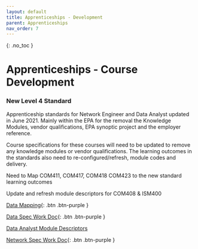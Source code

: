 ```yaml
---
layout: default
title: Apprenticeships - Development
parent: Apprenticeships
nav_order: 7
---
```


{: .no_toc }

# Apprenticeships - Course Development


### New Level 4 Standard

Apprenticeship standards for Network Engineer and Data Analyst updated in June 2021. Mainly within the EPA for the removal the Knowledge Modules, vendor qualifications, EPA synoptic project and the employer reference. 

Course specifications for these courses will need to be updated to remove any knowledge modules or vendor qualifications. The learning outcomes in the standards also need to re-configured/refresh, module codes and delivery.

Need to Map COM411, COM417, COM418 COM423 to the new standard learning outcomes

Update and refresh module descriptors for COM408 & ISM400


[Data Mapping](https://ssu-my.sharepoint.com/:w:/g/personal/martin_reid_solent_ac_uk/EePWo99bHJ9Bs348kkcAMHQBE8SrWHqHSSW72Ei-gGriSA?e=vhsNlt){: .btn .btn-purple } 


[Data Spec Work Doc](https://ssu-my.sharepoint.com/:w:/g/personal/martin_reid_solent_ac_uk/EQjkfe1VIgNGpZzEF7KMNEoBV-z2crbQHCd4sJI4htArSQ?e=X8nqKX){: .btn .btn-purple } 

[Data Analyst Module Descriptors](..images/data_mods.zip)

[Network Spec Work Doc](https://ssu-my.sharepoint.com/:w:/g/personal/martin_reid_solent_ac_uk/EXgwVa35ggBPgUaLx8zvn9oBq1baEPmynln-tLerwZTRtg?e=bmJHqT){: .btn .btn-purple } 

